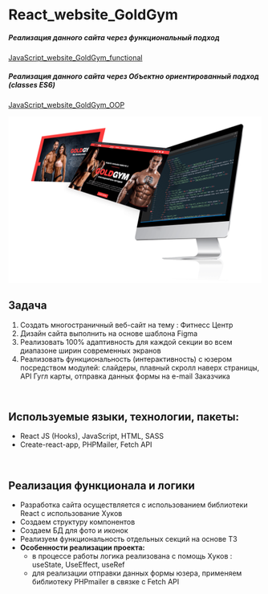 # React_website_GoldGym

##### Реализация данного сайта через функциональный подход
[JavaScript_website_GoldGym_functional ](https://github.com/AntonioMikhailov/JavaScript_website_GoldGym_functional 'JavaScript_website_GoldGym_functional ')

##### Реализация данного сайта через Объектно ориентированный подход (classes ES6)
[JavaScript_website_GoldGym_OOP](https://github.com/AntonioMikhailov/JavaScript_website_GoldGym_OOP 'JavaScript_website_GoldGym_OOP')


![alt text](https://github.com/AntonioMikhailov/AntonioMikhailov/blob/main/assets/gold-gym-small.png)
## Задача
 1.	Создать многостраничный веб-сайт на тему : Фитнесс Центр
2.	Дизайн сайта выполнить на основе шаблона Figma
3.	Реализовать 100% адаптивность для каждой секции во всем диапазоне ширин современных экранов
4.	Реализовать функциональность (интерактивность) с юзером посредством модулей: слайдеры, плавный скролл наверх страницы,  API Гугл карты, отправка данных формы на e-mail Заказчика

&nbsp;
## Используемые языки, технологии, пакеты:
-	React JS (Hooks), JavaScript, HTML, SASS
-	Create-react-app, PHPMailer, Fetch API


&nbsp;
## Реализация функционала и логики
-	Разработка сайта осуществляется с использованием библиотеки React  с использование Хуков
-	Создаем структуру компонентов 
-	Создаем БД для фото и иконок
-	Реализуем функциональность отдельных секций на основе ТЗ
- **Особенности реализации проекта:**
    -	в процессе работы логика реализована с помощь Хуков : useState, UseEffect, useRef
    -	для реализации отправки данных формы юзера, применяем библиотеку PHPmailer в связке с Fetch API
